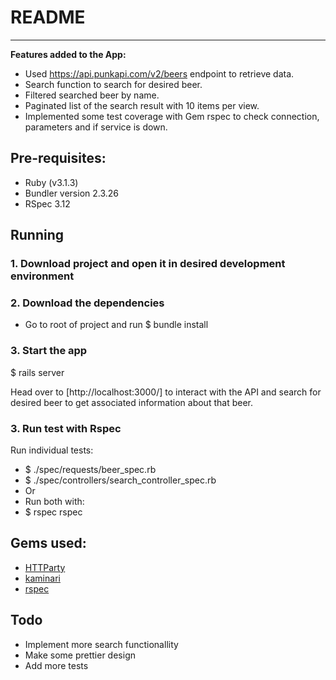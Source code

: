 # README
***

**Features added to the App:**
- Used https://api.punkapi.com/v2/beers endpoint to retrieve data.
- Search function to search for desired beer.
- Filtered searched beer by name.
- Paginated list of the search result with 10 items per view.
- Implemented some test coverage with Gem rspec to check connection, parameters and if service is down.

## Pre-requisites:
- Ruby (v3.1.3)
- Bundler version 2.3.26
- RSpec 3.12

## Running
### 1. Download project and open it in desired development environment

### 2. Download the dependencies
 - Go to root of project and run
$ bundle install

### 3. Start the app

$ rails server

Head over to [http://localhost:3000/] to
interact with the API and search for desired beer to get associated
information about that beer.

### 3. Run test with Rspec
Run individual tests:
- $ ./spec/requests/beer_spec.rb
- $ ./spec/controllers/search_controller_spec.rb
- Or
-  Run both with:
-  $ rspec rspec

## Gems used:
- [HTTParty](https://github.com/jnunemaker/httparty)
- [kaminari](https://github.com/kaminari/kaminari)
- [rspec](https://github.com/rspec/rspec-rails)


## Todo
- Implement more search functionallity
- Make some prettier design
- Add more tests 


